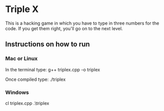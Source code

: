 # Triple X

This is a hacking game in which you have to type in three numbers for the code. If you
get them right, you'll go on to the next level.

## Instructions on how to run

### Mac or Linux

In the terminal type:
g++ triplex.cpp -o triplex

Once compiled type:
./triplex

### Windows

cl triplex.cpp
.\triplex
